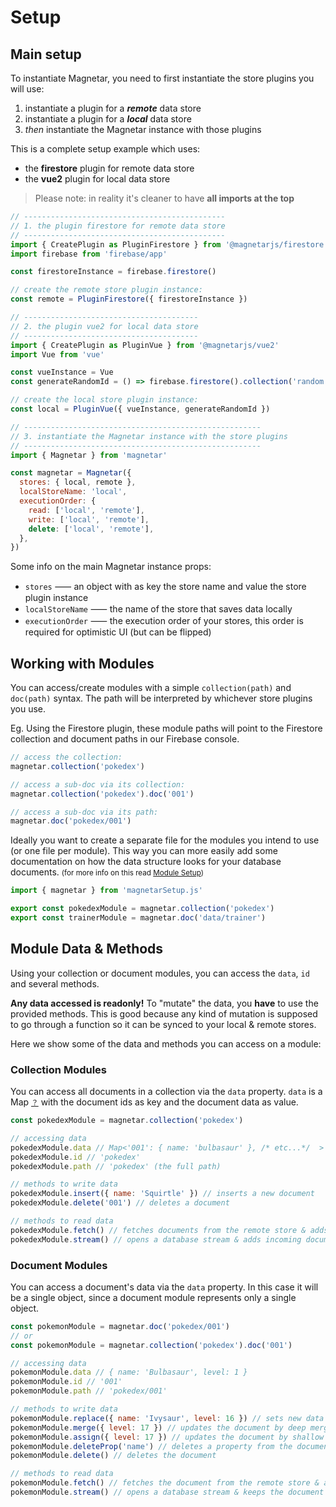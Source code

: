 # Setup

## Main setup

To instantiate Magnetar, you need to first instantiate the store plugins you will use:

1. instantiate a plugin for a _**remote**_ data store
2. instantiate a plugin for a _**local**_ data store
3. _then_ instantiate the Magnetar instance with those plugins

This is a complete setup example which uses:

- the **firestore** plugin for remote data store
- the **vue2** plugin for local data store

> Please note: in reality it's cleaner to have **all imports at the top**

```javascript
// ---------------------------------------------
// 1. the plugin firestore for remote data store
// ---------------------------------------------
import { CreatePlugin as PluginFirestore } from '@magnetarjs/firestore'
import firebase from 'firebase/app'

const firestoreInstance = firebase.firestore()

// create the remote store plugin instance:
const remote = PluginFirestore({ firestoreInstance })

// ---------------------------------------
// 2. the plugin vue2 for local data store
// ---------------------------------------
import { CreatePlugin as PluginVue } from '@magnetarjs/vue2'
import Vue from 'vue'

const vueInstance = Vue
const generateRandomId = () => firebase.firestore().collection('random').doc().id

// create the local store plugin instance:
const local = PluginVue({ vueInstance, generateRandomId })

// -----------------------------------------------------
// 3. instantiate the Magnetar instance with the store plugins
// -----------------------------------------------------
import { Magnetar } from 'magnetar'

const magnetar = Magnetar({
  stores: { local, remote },
  localStoreName: 'local',
  executionOrder: {
    read: ['local', 'remote'],
    write: ['local', 'remote'],
    delete: ['local', 'remote'],
  },
})
```

Some info on the main Magnetar instance props:

- `stores` ⸺ an object with as key the store name and value the store plugin instance
- `localStoreName` ⸺ the name of the store that saves data locally
- `executionOrder` ⸺ the execution order of your stores, this order is required for optimistic UI (but can be flipped)

## Working with Modules

You can access/create modules with a simple `collection(path)` and `doc(path)` syntax. The path will be interpreted by whichever store plugins you use.

Eg. Using the Firestore plugin, these module paths will point to the Firestore collection and document paths in our Firebase console.

```javascript
// access the collection:
magnetar.collection('pokedex')

// access a sub-doc via its collection:
magnetar.collection('pokedex').doc('001')

// access a sub-doc via its path:
magnetar.doc('pokedex/001')
```

Ideally you want to create a separate file for the modules you intend to use (or one file per module). This way you can more easily add some documentation on how the data structure looks for your database documents. <small>(for more info on this read [Module Setup](#))</small>

```javascript
import { magnetar } from 'magnetarSetup.js'

export const pokedexModule = magnetar.collection('pokedex')
export const trainerModule = magnetar.doc('data/trainer')
```

## Module Data & Methods

Using your collection or document modules, you can access the `data`, `id` and several methods.

**Any data accessed is readonly!** To "mutate" the data, you **have** to use the provided methods. This is good because any kind of mutation is supposed to go through a function so it can be synced to your local & remote stores.

Here we show some of the data and methods you can access on a module:

### Collection Modules

You can access all documents in a collection via the `data` property. `data` is a Map <small>[？](https://developer.mozilla.org/en-US/docs/Web/JavaScript/Reference/Global_Objects/Map)</small> with the document ids as key and the document data as value.

```js
const pokedexModule = magnetar.collection('pokedex')

// accessing data
pokedexModule.data // Map<'001': { name: 'bulbasaur' }, /* etc...*/  >
pokedexModule.id // 'pokedex'
pokedexModule.path // 'pokedex' (the full path)

// methods to write data
pokedexModule.insert({ name: 'Squirtle' }) // inserts a new document
pokedexModule.delete('001') // deletes a document

// methods to read data
pokedexModule.fetch() // fetches documents from the remote store & adds them locally
pokedexModule.stream() // opens a database stream & adds incoming documents locally
```

### Document Modules

You can access a document's data via the `data` property. In this case it will be a single object, since a document module represents only a single object.

```js
const pokemonModule = magnetar.doc('pokedex/001')
// or
const pokemonModule = magnetar.collection('pokedex').doc('001')

// accessing data
pokemonModule.data // { name: 'Bulbasaur', level: 1 }
pokemonModule.id // '001'
pokemonModule.path // 'pokedex/001'

// methods to write data
pokemonModule.replace({ name: 'Ivysaur', level: 16 }) // sets new data
pokemonModule.merge({ level: 17 }) // updates the document by deep merging the new data
pokemonModule.assign({ level: 17 }) // updates the document by shallow merging the new data
pokemonModule.deleteProp('name') // deletes a property from the document
pokemonModule.delete() // deletes the document

// methods to read data
pokemonModule.fetch() // fetches the document from the remote store & adds it locally
pokemonModule.stream() // opens a database stream & keeps the document up to date locally
```
